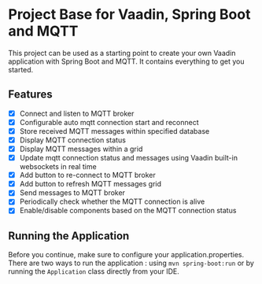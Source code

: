 # Project Base for Vaadin, Spring Boot and MQTT

This project can be used as a starting point to create your own Vaadin application with Spring Boot and MQTT. It contains everything to get you started.

## Features
- [X] Connect and listen to MQTT broker
- [X] Configurable auto mqtt connection start and reconnect
- [X] Store received MQTT messages within specified database
- [X] Display MQTT connection status
- [X] Display MQTT messages within a grid
- [X] Update mqtt connection status and messages using Vaadin built-in websockets in real time
- [X] Add button to re-connect to MQTT broker
- [X] Add button to refresh MQTT messages grid
- [X] Send messages to MQTT broker
- [X] Periodically check whether the MQTT connection is alive
- [X] Enable/disable components based on the MQTT connection status

## Running the Application
Before you continue, make sure to configure your application.properties.
There are two ways to run the application :  using `mvn spring-boot:run` or by running the `Application` class directly from your IDE.
